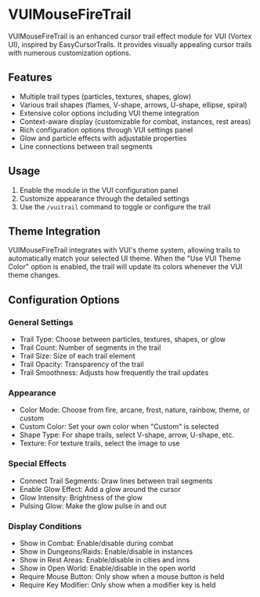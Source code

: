 # VUIMouseFireTrail

VUIMouseFireTrail is an enhanced cursor trail effect module for VUI (Vortex UI), inspired by EasyCursorTrails. It provides visually appealing cursor trails with numerous customization options.

## Features

- Multiple trail types (particles, textures, shapes, glow)
- Various trail shapes (flames, V-shape, arrows, U-shape, ellipse, spiral)
- Extensive color options including VUI theme integration
- Context-aware display (customizable for combat, instances, rest areas)
- Rich configuration options through VUI settings panel
- Glow and particle effects with adjustable properties
- Line connections between trail segments

## Usage

1. Enable the module in the VUI configuration panel
2. Customize appearance through the detailed settings
3. Use the `/vuitrail` command to toggle or configure the trail

## Theme Integration

VUIMouseFireTrail integrates with VUI's theme system, allowing trails to automatically match your selected UI theme. When the "Use VUI Theme Color" option is enabled, the trail will update its colors whenever the VUI theme changes.

## Configuration Options

### General Settings
- Trail Type: Choose between particles, textures, shapes, or glow
- Trail Count: Number of segments in the trail
- Trail Size: Size of each trail element
- Trail Opacity: Transparency of the trail
- Trail Smoothness: Adjusts how frequently the trail updates

### Appearance
- Color Mode: Choose from fire, arcane, frost, nature, rainbow, theme, or custom
- Custom Color: Set your own color when "Custom" is selected
- Shape Type: For shape trails, select V-shape, arrow, U-shape, etc.
- Texture: For texture trails, select the image to use

### Special Effects
- Connect Trail Segments: Draw lines between trail segments
- Enable Glow Effect: Add a glow around the cursor
- Glow Intensity: Brightness of the glow
- Pulsing Glow: Make the glow pulse in and out

### Display Conditions
- Show in Combat: Enable/disable during combat
- Show in Dungeons/Raids: Enable/disable in instances
- Show in Rest Areas: Enable/disable in cities and inns
- Show in Open World: Enable/disable in the open world
- Require Mouse Button: Only show when a mouse button is held
- Require Key Modifier: Only show when a modifier key is held
